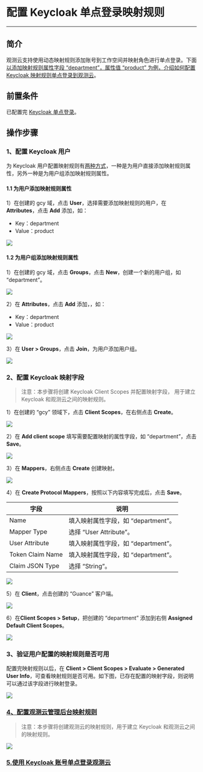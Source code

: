 # 配置 Keycloak 单点登录映射规则
---

## 简介

观测云支持使用动态映射规则添加账号到工作空间并映射角色进行单点登录。下面<u>以添加映射规则属性字段 “department”，属性值 “product” 为例，介绍如何配置 Keycloak 映射规则单点登录到观测云</u>。

## 前置条件

已配置完 [Keycloak 单点登录](keycloak-sso.md)。

## 操作步骤

### 1、配置 Keycloak 用户

为 Keycloak 用户配置映射规则有<u>两种方式</u>，一种是为用户直接添加映射规则属性，另外一种是为用户组添加映射规则属性。

#### 1.1 为**用户**添加映射规则属性

1）在创建的 gcy 域，点击 **User**，选择需要添加映射规则的用户，在 **Attributes**，点击 **Add** 添加，如：

- Key：department
- Value：product

![](img/10.keycloak_11.png)

#### 1.2 为**用户组**添加映射规则属性

1）在创建的 gcy 域，点击 **Groups**，点击 **New**，创建一个新的用户组，如 “department”。

![](img/10.keycloak_14.png)

2）在 **Attributes**，点击 **Add** 添加，，如：

- Key：department
- Value：product

![](img/10.keycloak_13.png)

3）在 **User > Groups**，点击 **Join**，为用户添加用户组。

![](img/10.keycloak_12.png)

### 2、配置 Keycloak 映射字段

> 注意：本步骤将创建 Keycloak Client Scopes 并配置映射字段， 用于建立 Keycloak 和观测云之间的映射规则。

1）在创建的 “gcy” 领域下，点击 **Client Scopes**，在右侧点击 **Create**。

![](img/10.keycloak_3.png)

2）在 **Add client scope** 填写需要配置映射的属性字段，如 “department”，点击 **Save**。

![](img/10.keycloak_4.png)

3）在 **Mappers**，右侧点击 **Create** 创建映射。

![](img/10.keycloak_5.png)

4）在 **Create Protocol Mappers**，按照以下内容填写完成后，点击 **Save**。

| 字段      | 说明                          |
| ----------- | ------------------------------------ |
| Name      | 填入映射属性字段，如 “department”。                          |
| Mapper Type      | 选择 “User Attribute”。                          |
| User Attribute      | 填入映射属性字段，如 “department”。                          |
| Token Claim Name      | 填入映射属性字段，如 “department”。                          |
| Claim JSON Type      | 选择 “String”。                          |

![](img/10.keycloak_7.png)

5）在 **Client**，点击创建的 “Guance” 客户端。

![](img/10.keycloak_8.png)

6）在**Client Scopes > Setup**，把创建的 “department” 添加到右侧 **Assigned Default Client Scopes**。

![](img/10.keycloak_9.png)


### 3、验证用户配置的映射规则是否可用

配置完映射规则以后，在 **Client > Client Scopes > Evaluate > Generated User Info**，可查看映射规则是否可用。如下图，已存在配置的映射字段，则说明可以通过该字段进行映射登录。

![](img/10.keycloak_10.png)

### [4、配置观测云管理后台映射规则](./setting.md#mapping)

> 注意：本步骤将创建观测云的映射规则，用于建立 Keycloak 和观测云之间的映射规则。

![](img/10.keycloak_2.png)

### [5.使用 Keycloak 账号单点登录观测云](keycloak-sso.md#5-keycloak)


